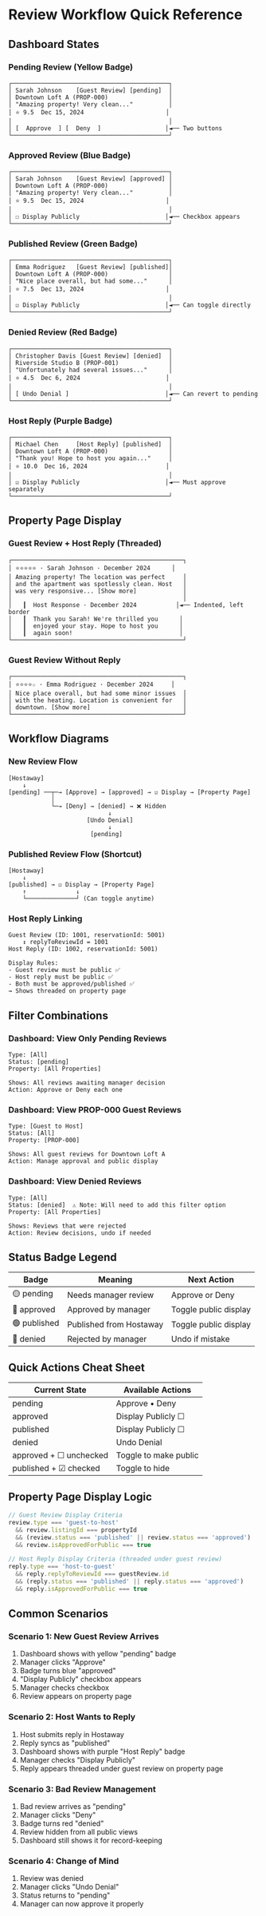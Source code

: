 # Review Workflow Quick Reference

## Dashboard States

### Pending Review (Yellow Badge)
```
┌────────────────────────────────────────────┐
│ Sarah Johnson    [Guest Review] [pending]  │
│ Downtown Loft A (PROP-000)                 │
│ "Amazing property! Very clean..."          │
│ ⭐ 9.5  Dec 15, 2024                       │
│                                            │
│ [  Approve  ] [  Deny  ]                  │◄── Two buttons
└────────────────────────────────────────────┘
```

### Approved Review (Blue Badge)
```
┌────────────────────────────────────────────┐
│ Sarah Johnson    [Guest Review] [approved] │
│ Downtown Loft A (PROP-000)                 │
│ "Amazing property! Very clean..."          │
│ ⭐ 9.5  Dec 15, 2024                       │
│                                            │
│ ☐ Display Publicly                        │◄── Checkbox appears
└────────────────────────────────────────────┘
```

### Published Review (Green Badge)
```
┌────────────────────────────────────────────┐
│ Emma Rodriguez   [Guest Review] [published]│
│ Downtown Loft A (PROP-000)                 │
│ "Nice place overall, but had some..."      │
│ ⭐ 7.5  Dec 13, 2024                       │
│                                            │
│ ☑ Display Publicly                        │◄── Can toggle directly
└────────────────────────────────────────────┘
```

### Denied Review (Red Badge)
```
┌────────────────────────────────────────────┐
│ Christopher Davis [Guest Review] [denied]  │
│ Riverside Studio B (PROP-001)              │
│ "Unfortunately had several issues..."      │
│ ⭐ 4.5  Dec 6, 2024                        │
│                                            │
│ [ Undo Denial ]                           │◄── Can revert to pending
└────────────────────────────────────────────┘
```

### Host Reply (Purple Badge)
```
┌────────────────────────────────────────────┐
│ Michael Chen     [Host Reply] [published]  │
│ Downtown Loft A (PROP-000)                 │
│ "Thank you! Hope to host you again..."     │
│ ⭐ 10.0  Dec 16, 2024                      │
│                                            │
│ ☑ Display Publicly                        │◄── Must approve separately
└────────────────────────────────────────────┘
```

## Property Page Display

### Guest Review + Host Reply (Threaded)
```
┌────────────────────────────────────────────────┐
│ ⭐⭐⭐⭐⭐ · Sarah Johnson · December 2024      │
│ Amazing property! The location was perfect     │
│ and the apartment was spotlessly clean. Host   │
│ was very responsive... [Show more]             │
│                                                │
│   ┃  Host Response · December 2024           │◄── Indented, left border
│   ┃  Thank you Sarah! We're thrilled you      │
│   ┃  enjoyed your stay. Hope to host you      │
│   ┃  again soon!                              │
└────────────────────────────────────────────────┘
```

### Guest Review Without Reply
```
┌────────────────────────────────────────────────┐
│ ⭐⭐⭐⭐☆ · Emma Rodriguez · December 2024     │
│ Nice place overall, but had some minor issues  │
│ with the heating. Location is convenient for   │
│ downtown. [Show more]                          │
└────────────────────────────────────────────────┘
```

## Workflow Diagrams

### New Review Flow
```
[Hostaway]
    ↓
[pending] ──┬─→ [Approve] → [approved] → ☑ Display → [Property Page]
            │
            └─→ [Deny] → [denied] → ❌ Hidden
                            ↓
                      [Undo Denial]
                            ↓
                       [pending]
```

### Published Review Flow (Shortcut)
```
[Hostaway]
    ↓
[published] → ☑ Display → [Property Page]
    ↑              ↓
    └──────────────┘ (Can toggle anytime)
```

### Host Reply Linking
```
Guest Review (ID: 1001, reservationId: 5001)
    ↕ replyToReviewId = 1001
Host Reply (ID: 1002, reservationId: 5001)

Display Rules:
- Guest review must be public ✅
- Host reply must be public ✅
- Both must be approved/published ✅
→ Shows threaded on property page
```

## Filter Combinations

### Dashboard: View Only Pending Reviews
```
Type: [All]
Status: [pending]
Property: [All Properties]

Shows: All reviews awaiting manager decision
Action: Approve or Deny each one
```

### Dashboard: View PROP-000 Guest Reviews
```
Type: [Guest to Host]
Status: [All]
Property: [PROP-000]

Shows: All guest reviews for Downtown Loft A
Action: Manage approval and public display
```

### Dashboard: View Denied Reviews
```
Type: [All]
Status: [denied]  ⚠️ Note: Will need to add this filter option
Property: [All Properties]

Shows: Reviews that were rejected
Action: Review decisions, undo if needed
```

## Status Badge Legend

| Badge | Meaning | Next Action |
|-------|---------|-------------|
| 🟡 pending | Needs manager review | Approve or Deny |
| 🔵 approved | Approved by manager | Toggle public display |
| 🟢 published | Published from Hostaway | Toggle public display |
| 🔴 denied | Rejected by manager | Undo if mistake |

## Quick Actions Cheat Sheet

| Current State | Available Actions |
|--------------|-------------------|
| pending | Approve • Deny |
| approved | Display Publicly ☐ |
| published | Display Publicly ☐ |
| denied | Undo Denial |
| approved + ☐ unchecked | Toggle to make public |
| published + ☑ checked | Toggle to hide |

## Property Page Display Logic

```javascript
// Guest Review Display Criteria
review.type === 'guest-to-host'
  && review.listingId === propertyId
  && (review.status === 'published' || review.status === 'approved')
  && review.isApprovedForPublic === true

// Host Reply Display Criteria (threaded under guest review)
reply.type === 'host-to-guest'
  && reply.replyToReviewId === guestReview.id
  && (reply.status === 'published' || reply.status === 'approved')
  && reply.isApprovedForPublic === true
```

## Common Scenarios

### Scenario 1: New Guest Review Arrives
1. Dashboard shows with yellow "pending" badge
2. Manager clicks "Approve"
3. Badge turns blue "approved"
4. "Display Publicly" checkbox appears
5. Manager checks checkbox
6. Review appears on property page

### Scenario 2: Host Wants to Reply
1. Host submits reply in Hostaway
2. Reply syncs as "published"
3. Dashboard shows with purple "Host Reply" badge
4. Manager checks "Display Publicly"
5. Reply appears threaded under guest review on property page

### Scenario 3: Bad Review Management
1. Bad review arrives as "pending"
2. Manager clicks "Deny"
3. Badge turns red "denied"
4. Review hidden from all public views
5. Dashboard still shows it for record-keeping

### Scenario 4: Change of Mind
1. Review was denied
2. Manager clicks "Undo Denial"
3. Status returns to "pending"
4. Manager can now approve it properly
